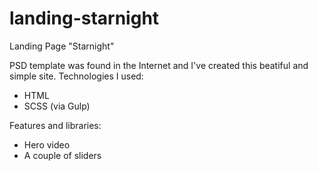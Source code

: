 # landing-starnight
Landing Page "Starnight"

PSD template was found in the Internet and I've created this beatiful and simple site.
Technologies I used:
 - HTML
 - SCSS (via Gulp)

Features and libraries:
 - Hero video
 - A couple of sliders
